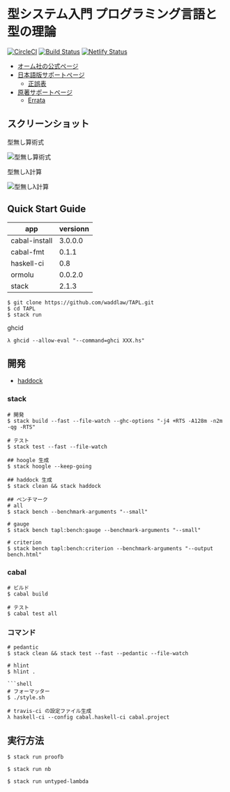 # 型システム入門 プログラミング言語と型の理論

[![CircleCI](https://circleci.com/gh/waddlaw/TAPL.svg?style=svg&circle-token=8ce7ac6650bb2b4998a484e802ea77f812fd9401)](https://circleci.com/gh/waddlaw/TAPL)
[![Build Status](https://travis-ci.org/waddlaw/TAPL.svg?branch=master)](https://travis-ci.org/waddlaw/TAPL)
[![Netlify Status](https://api.netlify.com/api/v1/badges/8c7df8ad-e448-40fd-821e-9338ad72482b/deploy-status)](https://app.netlify.com/sites/tapl/deploys)

- [オーム社の公式ページ](https://www.ohmsha.co.jp/book/9784274069116/)
- [日本語版サポートページ](http://tapl.proofcafe.org/)
  - [正誤表](http://tapl.proofcafe.org/errata)
- [原著サポートページ](http://www.cis.upenn.edu/~bcpierce/)
  - [Errata](http://www.cis.upenn.edu/~bcpierce/tapl/index.html)

## スクリーンショット

型無し算術式

![型無し算術式](screenshots/untyped-arith.gif)

型無しλ計算

![型無しλ計算](screenshots/untyped-lambda.gif)

## Quick Start Guide

app | versionn
------|-------
cabal-install | 3.0.0.0
cabal-fmt | 0.1.1
haskell-ci | 0.8
ormolu | 0.0.2.0
stack | 2.1.3

```shell
$ git clone https://github.com/waddlaw/TAPL.git
$ cd TAPL
$ stack run
```

ghcid

```shell
λ ghcid --allow-eval "--command=ghci XXX.hs"
```

## 開発

- [haddock](https://waddlaw.github.io/TAPL/)

### stack

```shell
# 開発
$ stack build --fast --file-watch --ghc-options "-j4 +RTS -A128m -n2m -qg -RTS"

# テスト
$ stack test --fast --file-watch

## hoogle 生成
$ stack hoogle --keep-going

## haddock 生成
$ stack clean && stack haddock

## ベンチマーク
# all
$ stack bench --benchmark-arguments "--small"

# gauge
$ stack bench tapl:bench:gauge --benchmark-arguments "--small"

# criterion
$ stack bench tapl:bench:criterion --benchmark-arguments "--output bench.html"
```

### cabal

```shell
# ビルド
$ cabal build

# テスト
$ cabal test all
```

### コマンド

```shell
# pedantic
$ stack clean && stack test --fast --pedantic --file-watch

# hlint
$ hlint .

```shell
# フォーマッター
$ ./style.sh

# travis-ci の設定ファイル生成
λ haskell-ci --config cabal.haskell-ci cabal.project
```

## 実行方法

```shell
$ stack run proofb

$ stack run nb

$ stack run untyped-lambda
```
